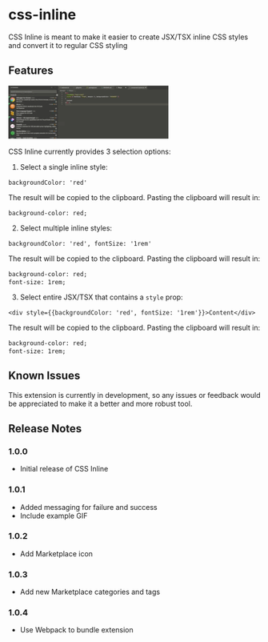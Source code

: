 # css-inline

CSS Inline is meant to make it easier to create JSX/TSX inline CSS styles and convert it to regular CSS styling

## Features

![CSS Inline Example](./example/example.gif)

CSS Inline currently provides 3 selection options:

1. Select a single inline style:

```
backgroundColor: 'red'
```

The result will be copied to the clipboard. Pasting the clipboard will result in:

```
background-color: red;
```

2. Select multiple inline styles:

```
backgroundColor: 'red', fontSize: '1rem'
```

The result will be copied to the clipboard. Pasting the clipboard will result in:

```
background-color: red;
font-size: 1rem;
```

3. Select entire JSX/TSX that contains a `style` prop:

```
<div style={{backgroundColor: 'red', fontSize: '1rem'}}>Content</div>
```

The result will be copied to the clipboard. Pasting the clipboard will result in:

```
background-color: red;
font-size: 1rem;
```

## Known Issues

This extension is currently in development, so any issues or feedback would be appreciated to make it a better and more robust tool.

## Release Notes

### 1.0.0

- Initial release of CSS Inline

### 1.0.1

- Added messaging for failure and success
- Include example GIF

### 1.0.2

- Add Marketplace icon

### 1.0.3

- Add new Marketplace categories and tags

### 1.0.4

- Use Webpack to bundle extension
